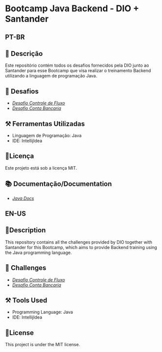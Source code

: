 
# Bootcamp Java Backend - DIO + Santander 

## PT-BR

## 📝 Descrição
Este repositório contém todos os desafios fornecidos pela DIO junto ao Santander para esse Bootcamp que visa realizar o treinamento Backend utilizando a linguagem de programação Java.

## 🎢 Desafios
- [*Desafio Controle de Fluxo*](https://github.com/CarolFerr/Desafio-Dio-Java-Santander/tree/main/DesafioControleFluxo)
- [*Desafio Conta Bancaria*](https://github.com/CarolFerr/Desafio-Dio-Java-Santander/tree/main/contaBanco)


## ⚒️ Ferramentas Utilizadas
- Linguagem de Programação: Java
- IDE: IntellijIdea


## 📜Licença
Este projeto está sob a licença MIT.

## 📚 Documentação/Documentation
- [*Java Docs*](https://docs.oracle.com/en/java/)

## EN-US
## 📝Description
This repository contains all the challenges provided by DIO together with Santander for this Bootcamp, which aims to provide Backend training using the Java programming language.

## 🎢 Challenges
- [*Desafio Controle de Fluxo*]()
- [*Desafio Conta Bancaria*]()

## ⚒️ Tools Used
- Programming Language: Java
- IDE: IntellijIdea

## 📜License
This project is under the MIT license.


 
